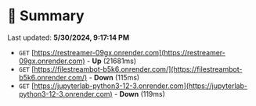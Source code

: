 # 📖 Summary
Last updated: **5/30/2024, 9:17:14 PM**

- `GET` [https://restreamer-09gx.onrender.com](https://restreamer-09gx.onrender.com) - **Up** (21681ms)
- `GET` [https://filestreambot-b5k6.onrender.com/](https://filestreambot-b5k6.onrender.com/) - **Down** (115ms)
- `GET` [https://jupyterlab-python3-12-3.onrender.com](https://jupyterlab-python3-12-3.onrender.com) - **Down** (119ms)

